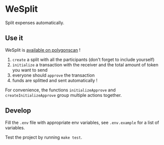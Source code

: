 # WeSplit

Split expenses automatically.

## Use it

WeSplit is [available on polygonscan](https://polygonscan.com/address/0x52decE2Fd883628eA46eBae183cd9D78a81Ef916#writeProxyContract) !

1. `create` a split with all the participants (don't forget to include yourself)
2. `initialize` a transaction with the receiver and the total amount of token you want to send
3. everyone should `approve` the transaction
4. funds are splitted and sent automatically !

For convenience, the functions `initializeApprove` and `createInitializeApprove` group multiple actions together.

## Develop

Fill the `.env` file with appropriate env variables, see `.env.example` for a list of variables.

Test the project by running `make test`.
